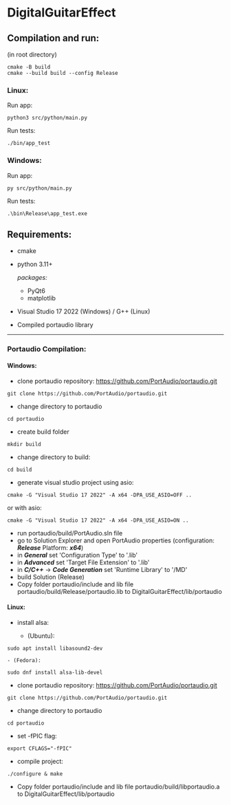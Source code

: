 # DigitalGuitarEffect

## Compilation and run:
(in root directory)

```
cmake -B build
cmake --build build --config Release
```
### Linux:
Run app:
```
python3 src/python/main.py
```
Run tests:
```
./bin/app_test
```
### Windows:
Run app:
```
py src/python/main.py
```
Run tests:
```
.\bin\Release\app_test.exe
```
## Requirements:
- cmake
- python 3.11+

    *packages:*
    - PyQt6
    - matplotlib
- Visual Studio 17 2022 (Windows) / G++ (Linux)
- Compiled portaudio library

------------
### Portaudio Compilation:
#### Windows:
- clone portaudio repository: https://github.com/PortAudio/portaudio.git
```
git clone https://github.com/PortAudio/portaudio.git
```
- change directory to portaudio
```
cd portaudio
```
- create build folder
```
mkdir build
```
- change directory to build:
```
cd build
```
- generate visual studio project using asio:
```
cmake -G "Visual Studio 17 2022" -A x64 -DPA_USE_ASIO=OFF ..
```
or with asio:
```
cmake -G "Visual Studio 17 2022" -A x64 -DPA_USE_ASIO=ON ..
```
- run portaudio/build/PortAudio.sln file
- go to Solution Explorer and open PortAudio properties (configuration: ***Release*** Platform: ***x64***)
- in ***General*** set 'Configuration Type' to '.lib'
- in ***Advanced*** set 'Target File Extension' to '.lib'
- in ***C/C++*** -> ***Code Generation*** set 'Runtime Library' to '/MD'
- build Solution (Release)
- Copy folder portaudio/include and lib file portaudio/build/Release/portaudio.lib to DigitalGuitarEffect/lib/portaudio

#### Linux:
- install alsa:

    - (Ubuntu):
```
sudo apt install libasound2-dev
```

    - (Fedora):
```
sudo dnf install alsa-lib-devel
```
- clone portaudio repository: https://github.com/PortAudio/portaudio.git
```
git clone https://github.com/PortAudio/portaudio.git
```
- change directory to portaudio
```
cd portaudio
```
- set -fPIC flag:
```
export CFLAGS="-fPIC"
```
- compile project:
```
./configure & make
```
- Copy folder portaudio/include and lib file portaudio/build/libportaudio.a to DigitalGuitarEffect/lib/portaudio
